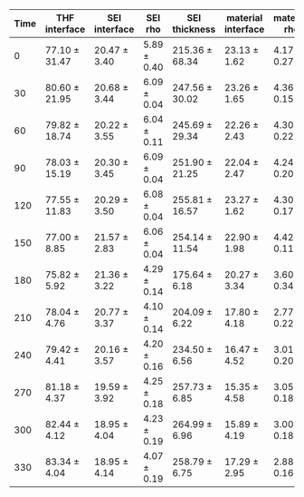 | Time | THF interface|SEI interface|SEI rho|SEI thickness|material interface|material rho|material thickness|Cu thickness|Ti rho|siox rho| chi2 |
| ---|---|---|---|---|---|---|---|---|---|---|---|
| 0 | 77.10 ± 31.47 | 20.47 ± 3.40 | 5.89 ± 0.40 | 215.36 ± 68.34 | 23.13 ± 1.62 | 4.17 ± 0.27 | 68.81 ± 16.07 | 521.91 ± 2.99 | -2.99 ± 0.10 | 2.79 ± 0.25 | 0.540307 |
| 30 | 80.60 ± 21.95 | 20.68 ± 3.44 | 6.09 ± 0.04 | 247.56 ± 30.02 | 23.26 ± 1.65 | 4.36 ± 0.15 | 81.02 ± 6.57 | 520.81 ± 2.70 | -2.98 ± 0.10 | 2.93 ± 0.25 | 0.60503 |
| 60 | 79.82 ± 18.74 | 20.22 ± 3.55 | 6.04 ± 0.11 | 245.69 ± 29.34 | 22.26 ± 2.43 | 4.30 ± 0.22 | 74.34 ± 9.22 | 523.07 ± 3.71 | -3.03 ± 0.10 | 2.90 ± 0.25 | 0.555968 |
| 90 | 78.03 ± 15.19 | 20.30 ± 3.45 | 6.09 ± 0.04 | 251.90 ± 21.25 | 22.04 ± 2.47 | 4.24 ± 0.20 | 73.23 ± 7.53 | 523.17 ± 3.44 | -2.87 ± 0.10 | 2.48 ± 0.24 | 0.487018 |
| 120 | 77.55 ± 11.83 | 20.29 ± 3.50 | 6.08 ± 0.04 | 255.81 ± 16.57 | 23.27 ± 1.62 | 4.30 ± 0.17 | 74.61 ± 6.72 | 522.12 ± 3.03 | -3.00 ± 0.10 | 2.67 ± 0.24 | 0.528945 |
| 150 | 77.00 ± 8.85 | 21.57 ± 2.83 | 6.06 ± 0.04 | 254.14 ± 11.54 | 22.90 ± 1.98 | 4.42 ± 0.11 | 79.61 ± 4.35 | 519.19 ± 1.36 | -2.87 ± 0.10 | 2.61 ± 0.24 | 0.514246 |
| 180 | 75.82 ± 5.92 | 21.36 ± 3.22 | 4.29 ± 0.14 | 175.64 ± 6.18 | 20.27 ± 3.34 | 3.60 ± 0.34 | 29.86 ± 4.38 | 524.31 ± 4.03 | -3.00 ± 0.10 | 2.65 ± 0.24 | 0.621389 |
| 210 | 78.04 ± 4.76 | 20.77 ± 3.37 | 4.10 ± 0.14 | 204.09 ± 6.22 | 17.80 ± 4.18 | 2.77 ± 0.22 | 71.50 ± 7.43 | 533.62 ± 2.34 | -3.09 ± 0.10 | 3.09 ± 0.24 | 0.471412 |
| 240 | 79.42 ± 4.41 | 20.16 ± 3.57 | 4.20 ± 0.16 | 234.50 ± 6.56 | 16.47 ± 4.52 | 3.01 ± 0.20 | 87.54 ± 7.40 | 531.69 ± 2.17 | -3.07 ± 0.10 | 2.83 ± 0.24 | 0.432665 |
| 270 | 81.18 ± 4.37 | 19.59 ± 3.92 | 4.25 ± 0.18 | 257.73 ± 6.85 | 15.35 ± 4.58 | 3.05 ± 0.18 | 97.70 ± 6.48 | 529.73 ± 1.98 | -3.07 ± 0.10 | 2.74 ± 0.24 | 0.5125 |
| 300 | 82.44 ± 4.12 | 18.95 ± 4.04 | 4.23 ± 0.19 | 264.99 ± 6.96 | 15.89 ± 4.19 | 3.00 ± 0.18 | 97.03 ± 6.10 | 531.63 ± 1.90 | -2.96 ± 0.09 | 2.81 ± 0.23 | 0.454116 |
| 330 | 83.34 ± 4.04 | 18.95 ± 4.14 | 4.07 ± 0.19 | 258.79 ± 6.75 | 17.29 ± 2.95 | 2.88 ± 0.16 | 100.02 ± 5.46 | 529.51 ± 1.63 | -2.99 ± 0.08 | 2.88 ± 0.19 | 0.47554 |
